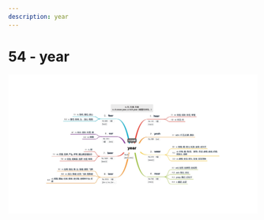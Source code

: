```yaml
---
description: year
---
```


# 54 - year



![Image text](https://raw.githubusercontent.com/rulinma/ai-word/master/images/54-year.jpg)


